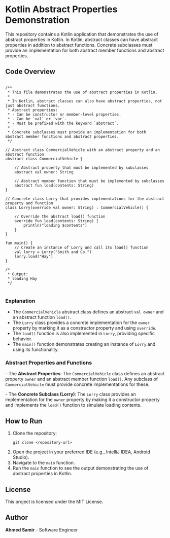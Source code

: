 
<body>

<h1>Kotlin Abstract Properties Demonstration</h1>

<p>This repository contains a Kotlin application that demonstrates the use of abstract properties in Kotlin. In Kotlin, abstract classes can have abstract properties in addition to abstract functions. Concrete subclasses must provide an implementation for both abstract member functions and abstract properties.</p>

<h2>Code Overview</h2>

<pre>
<code>
/**
 * This file demonstrates the use of abstract properties in Kotlin.
 *
 * In Kotlin, abstract classes can also have abstract properties, not just abstract functions.
 * Abstract properties:
 * - Can be constructor or member-level properties.
 * - Can be `val` or `var`.
 * - Must be prefixed with the keyword `abstract`.
 *
 * Concrete subclasses must provide an implementation for both abstract member functions and abstract properties.
 */

// Abstract class CommercialVehicle with an abstract property and an abstract function
abstract class CommercialVehicle {

    // Abstract property that must be implemented by subclasses
    abstract val owner: String

    // Abstract member function that must be implemented by subclasses
    abstract fun load(contents: String)
}

// Concrete class Lorry that provides implementations for the abstract property and function
class Lorry(override val owner: String) : CommercialVehicle() {

    // Override the abstract load() function
    override fun load(contents: String) {
        println("loading $contents")
    }
}

fun main() {
    // Create an instance of Lorry and call its load() function
    val lorry = Lorry("Smith and Co.")
    lorry.load("Hay")
}

/*
 * Output:
 * loading Hay
 */
</code>
</pre>

<h3>Explanation</h3>

<ul>
    <li>The <code>CommercialVehicle</code> abstract class defines an abstract <code>val owner</code> and an abstract function <code>load()</code>.</li>
    <li>The <code>Lorry</code> class provides a concrete implementation for the <code>owner</code> property by marking it as a constructor property and using <code>override</code>.</li>
    <li>The <code>load()</code> function is also implemented in <code>Lorry</code>, providing specific behavior.</li>
    <li>The <code>main()</code> function demonstrates creating an instance of <code>Lorry</code> and using its functionality.</li>
</ul>

<h3>Abstract Properties and Functions</h3>

<p>
- The <strong>Abstract Properties</strong>: The <code>CommercialVehicle</code> class defines an abstract property <code>owner</code> and an abstract member function <code>load()</code>. Any subclass of <code>CommercialVehicle</code> must provide concrete implementations for these.
</p>
<p>
- The <strong>Concrete Subclass (Lorry)</strong>: The <code>Lorry</code> class provides an implementation for the <code>owner</code> property by making it a constructor property and implements the <code>load()</code> function to simulate loading contents.
</p>

<h2>How to Run</h2>

<ol>
    <li>Clone the repository:
        <pre><code>git clone &lt;repository-url&gt;</code></pre>
    </li>
    <li>Open the project in your preferred IDE (e.g., IntelliJ IDEA, Android Studio).</li>
    <li>Navigate to the <code>main</code> function.</li>
    <li>Run the <code>main</code> function to see the output demonstrating the use of abstract properties in Kotlin.</li>
</ol>

<h2>License</h2>

<p>This project is licensed under the MIT License.</p>

<h2>Author</h2>

<p><strong>Ahmed Samir</strong> - Software Engineer</p>

</body>
</html>
